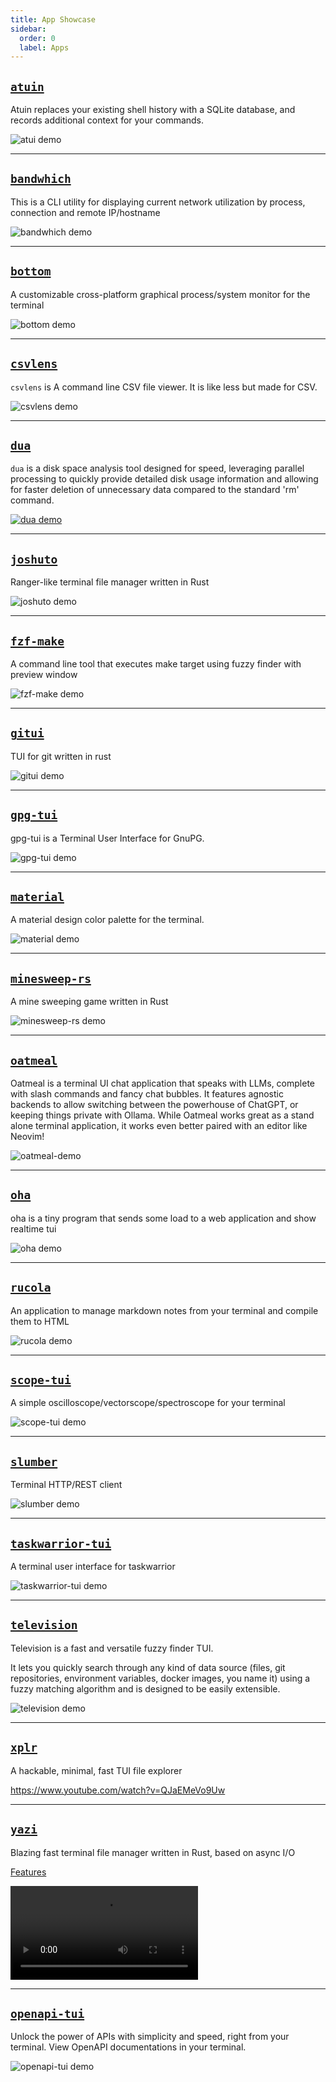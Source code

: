 ```yaml
---
title: App Showcase
sidebar:
  order: 0
  label: Apps
---
```


## [`atuin`](https://github.com/atuinsh/atuin)

Atuin replaces your existing shell history with a SQLite database, and records additional context
for your commands.

![atui demo](https://github.com/atuinsh/atuin/blob/main/demo.gif?raw=true)

---

## [`bandwhich`](https://github.com/imsnif/bandwhich)

This is a CLI utility for displaying current network utilization by process, connection and remote
IP/hostname

![bandwhich demo](https://github.com/imsnif/bandwhich/blob/main/res/demo.gif?raw=true)

---

## [`bottom`](https://github.com/ClementTsang/bottom)

A customizable cross-platform graphical process/system monitor for the terminal

![bottom demo](https://github.com/ClementTsang/bottom/blob/main/assets/demo.gif?raw=true)

---

## [`csvlens`](https://github.com/YS-L/csvlens)

`csvlens` is A command line CSV file viewer. It is like less but made for CSV.

<!-- This is in the public folder not the app folder as it causes astro to crash during processing
See https://github.com/withastro/astro/issues/8886 -->

![csvlens demo](/csvlens.gif)

---

## [`dua`](https://github.com/Byron/dua-cli)

`dua` is a disk space analysis tool designed for speed, leveraging parallel processing to quickly
provide detailed disk usage information and allowing for faster deletion of unnecessary data
compared to the standard 'rm' command.

[![dua demo](https://asciinema.org/a/kDnXUOeqBxZVMoWuFNqzfpeey.svg)](https://asciinema.org/a/kDnXUOeqBxZVMoWuFNqzfpeey)

---

## [`joshuto`](https://github.com/kamiyaa/joshuto)

Ranger-like terminal file manager written in Rust

![joshuto demo](https://github.com/kamiyaa/joshuto/raw/main/screenshot.png?raw=true)

---

## [`fzf-make`](https://github.com/kyu08/fzf-make)

A command line tool that executes make target using fuzzy finder with preview window

![fzf-make demo](https://raw.githubusercontent.com/kyu08/fzf-make/main/static/demo.gif)

---

## [`gitui`](https://github.com/extrawurst/gitui)

TUI for git written in rust

![gitui demo](https://github.com/extrawurst/gitui/blob/master/demo.gif?raw=true)

---

## [`gpg-tui`](https://github.com/orhun/gpg-tui)

gpg-tui is a Terminal User Interface for GnuPG.

![gpg-tui demo](https://github.com/orhun/gpg-tui/blob/master/demo/gpg-tui-scrolling_rows.gif?raw=true)

---

## [`material`](https://crates.io/crates/material)

A material design color palette for the terminal.

![material demo](https://i.ibb.co/2MDKmh7/Screenshot-2022-08-02-at-16-43-12.png)

---

## [`minesweep-rs`](https://github.com/cpcloud/minesweep-rs)

A mine sweeping game written in Rust

![minesweep-rs demo](https://github.com/cpcloud/minesweep-rs/blob/main/demo.gif?raw=true)

---

## [`oatmeal`](https://github.com/dustinblackman/oatmeal/)

Oatmeal is a terminal UI chat application that speaks with LLMs, complete with slash commands and
fancy chat bubbles. It features agnostic backends to allow switching between the powerhouse of
ChatGPT, or keeping things private with Ollama. While Oatmeal works great as a stand alone terminal
application, it works even better paired with an editor like Neovim!

![oatmeal-demo](https://github.com/dustinblackman/oatmeal/assets/5246169/9ee5e910-4eff-4deb-8065-aeab8bfe6b00)

---

## [`oha`](https://github.com/hatoo/oha/)

oha is a tiny program that sends some load to a web application and show realtime tui

![oha demo](https://github.com/hatoo/oha/blob/master/demo.gif?raw=true)

---

## [`rucola`](https://github.com/Linus-Mussmaecher/rucola)

An application to manage markdown notes from your terminal and compile them to HTML

![rucola demo](https://github.com/Linus-Mussmaecher/rucola/blob/main/readme-images/readme-image-select.png?raw=true)

---

## [`scope-tui`](https://github.com/alemidev/scope-tui)

A simple oscilloscope/vectorscope/spectroscope for your terminal

![scope-tui demo](https://camo.githubusercontent.com/4b11674184b07eebd6bc386c38c9cce1a7a70ae82733b44cd977c8ab85c5a691/68747470733a2f2f63646e2e616c656d692e6465762f73636f70652d7475692d776964652e706e67)

---

## [`slumber`](https://github.com/LucasPickering/slumber)

Terminal HTTP/REST client

![slumber demo](https://media.githubusercontent.com/media/LucasPickering/slumber/master/static/demo.gif)

---

## [`taskwarrior-tui`](https://github.com/kdheepak/taskwarrior-tui)

A terminal user interface for taskwarrior

![taskwarrior-tui demo](https://user-images.githubusercontent.com/1813121/159858280-3ca31e9a-fc38-4547-a92d-36a7758cf5dc.gif)

---

## [`television`](https://github.com/alexpasmantier/television)

Television is a fast and versatile fuzzy finder TUI.

It lets you quickly search through any kind of data source (files, git repositories, environment
variables, docker images, you name it) using a fuzzy matching algorithm and is designed to be easily
extensible.

![television demo](https://github.com/user-attachments/assets/7a967f9c-779e-4915-baa8-160f586f8936)

---

## [`xplr`](https://github.com/sayanarijit/xplr)

A hackable, minimal, fast TUI file explorer

<https://www.youtube.com/watch?v=QJaEMeVo9Uw>

---

## [`yazi`](https://yazi-rs.github.io)

Blazing fast terminal file manager written in Rust, based on async I/O

[Features](https://yazi-rs.github.io/features)

<video controls>
  <source src="https://github.com/sxyazi/yazi/assets/17523360/92ff23fa-0cd5-4f04-b387-894c12265cc7" type="video/mp4">
  Your browser does not support the video tag.
</video>

---

## [`openapi-tui`](https://github.com/zaghaghi/openapi-tui)

Unlock the power of APIs with simplicity and speed, right from your terminal. View OpenAPI
documentations in your terminal.

![openapi-tui demo](https://github.com/zaghaghi/openapi-tui/blob/main/static/demo.gif?raw=true)
